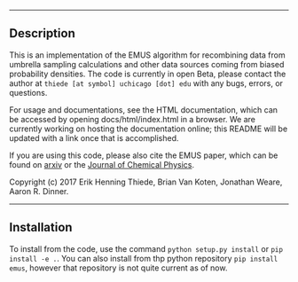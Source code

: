 -----------
Description
-----------

This is an implementation of the EMUS algorithm for recombining data 
from umbrella sampling calculations and other data sources coming from
biased probability densities.  The code is currently in open Beta,
please contact the author at `thiede [at symbol] uchicago [dot] edu` with 
any bugs, errors, or questions.

For usage and documentations, see the HTML documentation, which can be 
accessed by opening docs/html/index.html in a browser.
We are currently working on hosting the documentation online; this README
will be updated with a link once that is accomplished.

If you are using this code, please also cite the EMUS paper, which can be
found on [arxiv](http://arxiv.org/abs/1603.04505/) or the [Journal of Chemical
Physics](http://aip.scitation.org/doi/abs/10.1063/1.4960649?journalCode=jcp).

Copyright (c) 2017 Erik Henning Thiede, Brian Van Koten, Jonathan Weare, Aaron R. Dinner.

------------
Installation
------------

To install from the code, use the command `python setup.py install` or `pip install -e .`.  You can also install from thp python repository `pip install emus`, however that repository is not quite current as of now.


